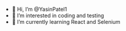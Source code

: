 - 👋 Hi, I’m @YasinPatel1
- 👀 I’m interested in coding and testing
- 🌱 I’m currently learning React and Selenium

<!---
YasinPatel1/YasinPatel1 is a ✨ special ✨ repository because its `README.md` (this file) appears on your GitHub profile.
You can click the Preview link to take a look at your changes.
--->
